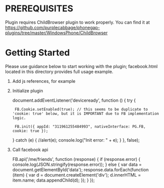 PREREQUISITES
================================

Plugin requires ChildBrowser plugin to work properly. You can find it at https://github.com/purplecabbage/phonegap-plugins/tree/master/WindowsPhone/ChildBrowser

Getting Started
===============

Please use guidance below to start working with the plugin; facebook.html located in this directory provides full usage example. 

1. Add js references, for example 

	<script type="text/javascript" charset="utf-8" src="phonegap-1.1.0.js"></script>   
	<script type="text/javascript" charset="utf-8" src="pg-plugin-fb-connect.js"></script>
	<script type="text/javascript" charset="utf-8" src="facebook_js_sdk.js"></script>
	<script type="text/javascript" charset="utf-8" src="ChildBrowser.js"></script>

2. Initialize plugin

	document.addEventListener('deviceready', function () {
	try {
	
	    FB.Cookie.setEnabled(true); // this seems to be duplicate to 'cookie: true' below, but it is IMPORTANT due to FB implementation logic. 
	
	    FB.init({ appId: "311961255484993", nativeInterface: PG.FB, cookie: true });

	} catch (e) {
	    //alert(e);
	    console.log("Init error: " + e);
	}
	}, false);

3. Call facebook api

	FB.api('/me/friends', function (response) {
	    if (response.error) {
	        console.log(JSON.stringify(response.error));
	    } else {
	        var data = document.getElementById('data');
	        response.data.forEach(function (item) {
	            var d = document.createElement('div');
	            d.innerHTML = item.name;
	            data.appendChild(d);
	        });
	    }
	});